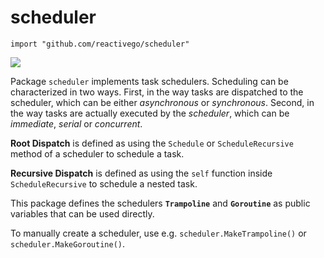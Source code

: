 # scheduler

    import "github.com/reactivego/scheduler"

[![](https://godoc.org/github.com/reactivego/scheduler?status.png)](http://godoc.org/github.com/reactivego/scheduler)

Package `scheduler` implements task schedulers. Scheduling can be characterized in two ways. First, in the way tasks are dispatched to the scheduler, which can be either *asynchronous* or *synchronous*. Second, in the way tasks are actually executed by the *scheduler*, which can be *immediate*, *serial* or *concurrent*.

**Root Dispatch** is defined as using the `Schedule` or `ScheduleRecursive` method of a scheduler to schedule a task.

**Recursive Dispatch** is defined as using the `self` function inside `ScheduleRecursive` to schedule a nested task.

This package defines the schedulers **`Trampoline`** and **`Goroutine`** as public variables that can be used directly.

To manually create a scheduler, use e.g. `scheduler.MakeTrampoline()` or `scheduler.MakeGoroutine()`.
